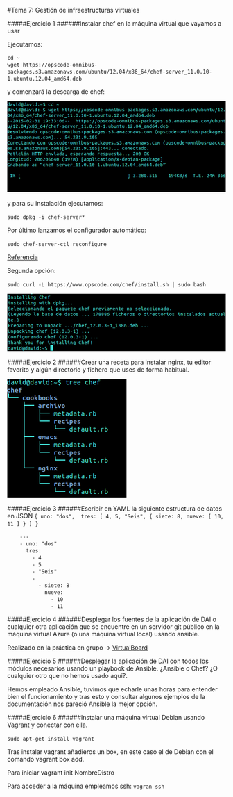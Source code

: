 #Tema 7: Gestión de infraestructuras virtuales

#####Ejercicio 1
######Instalar chef en la máquina virtual que vayamos a usar

Ejecutamos:

```
cd ~
wget https://opscode-omnibus-packages.s3.amazonaws.com/ubuntu/12.04/x86_64/chef-server_11.0.10-1.ubuntu.12.04_amd64.deb
```

y comenzará la descarga de chef:

![images/t7e1.png](images/t7e1.png)

y para su instalación ejecutamos:

`sudo dpkg -i chef-server*`

Por último lanzamos el configurador automático:

`sudo chef-server-ctl reconfigure`

[Referencia](https://www.digitalocean.com/community/tutorials/how-to-install-a-chef-server-workstation-and-client-on-ubuntu-vps-instances)

Segunda opción:

`sudo curl -L https://www.opscode.com/chef/install.sh | sudo bash`

![images/t7e1.png](images/t7e22.png)

#####Ejercicio 2
######Crear una receta para instalar nginx, tu editor favorito y algún directorio y fichero que uses de forma habitual.

![images/t7e1.png](images/t7e2.png)

#####Ejercicio 3
######Escribir en YAML la siguiente estructura de datos en JSON
`{ uno: "dos",  tres: [ 4, 5, "Seis", { siete: 8, nueve: [ 10, 11 ] } ] }`

        ---
        - uno: "dos"
          tres:
            - 4
            - 5
            - "Seis"
            -
              - siete: 8
                nueve:
                  - 10
                  - 11

#####Ejercicio 4
######Desplegar los fuentes de la aplicación de DAI o cualquier otra aplicación que se encuentre en un servidor git público en la máquina virtual Azure (o una máquina virtual local) usando ansible.

Realizado en la práctica en grupo -> [VirtualBoard](https://github.com/IV-2014/VirtualBoard/)

#####Ejercicio 5
######Desplegar la aplicación de DAI con todos los módulos necesarios usando un playbook de Ansible. ¿Ansible o Chef? ¿O cualquier otro que no hemos usado aquí?.

Hemos empleado Ansible, tuvimos que echarle unas horas para entender bien el funcionamiento y tras esto y consultar algunos ejemplos de la documentación nos pareció Ansible la mejor opción.

#####Ejercicio 6
######Instalar una máquina virtual Debian usando Vagrant y conectar con ella.

`sudo apt-get install vagrant`

Tras instalar vagrant añadieros un box, en este caso el de Debian con el comando vagrant box add.

Para iniciar vagrant init NombreDistro

Para acceder a la máquina empleamos ssh: `vagran ssh` 